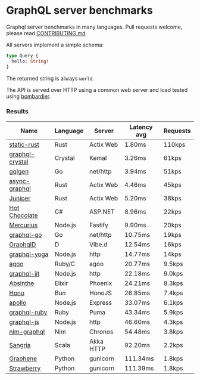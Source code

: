 <!-- README.md is generated from README.ecr, do not edit -->

# GraphQL server benchmarks

Graphql server benchmarks in many languages. Pull requests welcome, please read [CONTRIBUTING.md](CONTRIBUTING.md)

All servers implement a simple schema:

```graphql
type Query {
  hello: String!
}
```

The returned string is always `world`.

The API is served over HTTP using a common web server and load tested using [bombardier](https://github.com/codesenberg/bombardier).

### Results

| Name                          | Language      | Server          | Latency avg      | Requests      |
| ----------------------------  | ------------- | --------------- | ---------------- | ------------- |
| [static-rust](https://actix.rs/) | Rust | Actix Web | 1.80ms | 110kps |
| [graphql-crystal](https://github.com/graphql-crystal/graphql) | Crystal | Kemal | 3.26ms | 61kps |
| [gqlgen](https://github.com/99designs/gqlgen) | Go | net/http | 3.94ms | 51kps |
| [async-graphql](https://github.com/async-graphql/async-graphql) | Rust | Actix Web | 4.46ms | 45kps |
| [Juniper](https://github.com/graphql-rust/juniper) | Rust | Actix Web | 5.20ms | 38kps |
| [Hot Chocolate](https://github.com/ChilliCream/hotchocolate) | C# | ASP.NET | 8.96ms | 22kps |
| [Mercurius](https://github.com/mercurius-js/mercurius) | Node.js | Fastify | 9.90ms | 20kps |
| [graphql-go](https://github.com/graphql-go/graphql) | Go | net/http | 10.75ms | 19kps |
| [GraphqlD](https://github.com/burner/graphqld) | D | Vibe.d | 12.54ms | 16kps |
| [graphql-yoga](https://github.com/dotansimha/graphql-yoga) | Node.js | http | 14.77ms | 14kps |
| [agoo](https://github.com/ohler55/agoo) | Ruby/C | agoo | 20.77ms | 9.5kps |
| [graphql-jit](https://github.com/zalando-incubator/graphql-jit) | Node.js | http | 22.18ms | 9.0kps |
| [Absinthe](https://github.com/absinthe-graphql/absinthe) | Elixir | Phoenix | 24.21ms | 8.3kps |
| [Hono](https://github.com/honojs/graphql-server) | Bun | HonoJS | 26.85ms | 7.4kps |
| [apollo](https://github.com/apollographql/apollo-server) | Node.js | Express | 33.07ms | 6.1kps |
| [graphql-ruby](https://github.com/rmosolgo/graphql-ruby) | Ruby | Puma | 43.34ms | 5.9kps |
| [graphql-js](https://github.com/graphql/graphql-js) | Node.js | http | 46.60ms | 4.3kps |
| [nim-graphql](https://github.com/status-im/nim-graphql) | Nim | Chronos | 54.48ms | 3.8kps |
| [Sangria](https://github.com/sangria-graphql/sangria) | Scala | Akka HTTP | 92.20ms | 2.2kps |
| [Graphene](https://github.com/graphql-python/graphene) | Python | gunicorn | 111.34ms | 1.8kps |
| [Strawberry](https://github.com/strawberry-graphql/strawberry) | Python | gunicorn | 111.39ms | 1.8kps |
